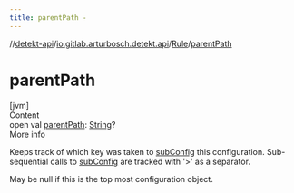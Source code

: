 ```yaml
---
title: parentPath -
---
```

//[detekt-api](../../index.md)/[io.gitlab.arturbosch.detekt.api](../index.md)/[Rule](index.md)/[parentPath](parent-path.md)



# parentPath  
[jvm]  
Content  
open val [parentPath](parent-path.md): [String](https://kotlinlang.org/api/latest/jvm/stdlib/kotlin/-string/index.html)?  
More info  


Keeps track of which key was taken to [subConfig](../-config/sub-config.md) this configuration. Sub-sequential calls to [subConfig](../-config/sub-config.md) are tracked with '>' as a separator.



May be null if this is the top most configuration object.

  



